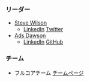 ### リーダー
* [Steve Wilson](mailto:steve.wilson@owasp.org)
    - [LinkedIn](https://www.linkedin.com/in/wilsonsd/) [Twitter](https://twitter.com/virtualsteve)
* [Ads Dawson](mailto:ads.dawson@owasp.org)
    - [LinkedIn](https://www.linkedin.com/in/adamdawson0) [GitHub](https://github.com/GangGreenTemperTatum)

### チーム
* フルコアチーム [チームページ](CoreTeam.md)
